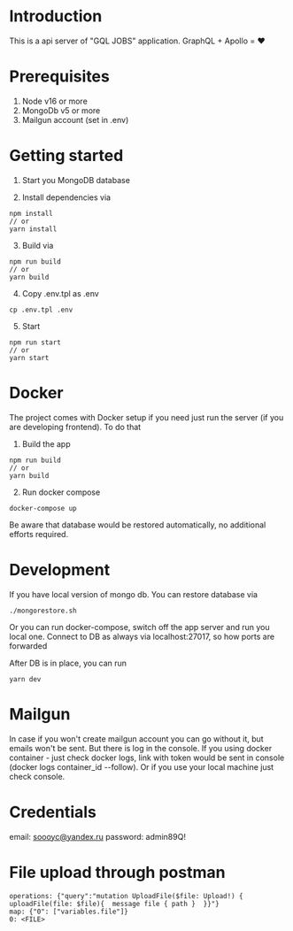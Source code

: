 # Introduction

This is a api server of "GQL JOBS" application. GraphQL + Apollo = ❤️

# Prerequisites 

1. Node v16 or more
2. MongoDb v5 or more
3. Mailgun account (set in .env)

# Getting started 

1. Start you MongoDB database

2. Install dependencies via 

```
npm install 
// or
yarn install
```

3. Build via 

```
npm run build 
// or
yarn build
```

4. Copy .env.tpl as .env

```
cp .env.tpl .env
```

5. Start 

```
npm run start 
// or
yarn start
```

# Docker  

The project comes with Docker setup if you need just run the server (if you are developing frontend). To do that 

1. Build the app 

```
npm run build 
// or
yarn build
```
2. Run docker compose 

```
docker-compose up
```

Be aware that database would be restored automatically, no additional efforts required.

# Development 

If you have local version of mongo db. You can restore database via 

```
./mongorestore.sh
```

Or you can run docker-compose, switch off the app server and run you local one. Connect to DB as always via localhost:27017, so how ports are forwarded

After DB is in place, you can run 

```
yarn dev
```

# Mailgun 

In case if you won't create mailgun account you can go without it, but emails won't be sent. But there is log in the console. If you using docker container - just check docker logs, link with token would be sent in console (docker logs container_id --follow). Or if you use your local machine just check console.
# Credentials

email: soooyc@yandex.ru
password: admin89Q!

# File upload through postman 

```
operations: {"query":"mutation UploadFile($file: Upload!) {  uploadFile(file: $file){  message file { path }  }}"}
map: {"0": ["variables.file"]}
0: <FILE>
```
